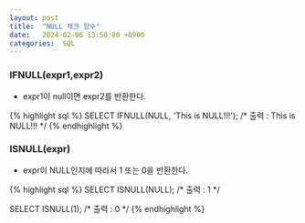 ```yaml
---
layout: post
title:  "NULL 체크 함수"
date:   2024-02-06 13:50:00 +0900
categories:  SQL
---
```


### IFNULL(expr1,expr2)

- expr1이 null이면 expr2를 반환한다.

{% highlight sql %}
SELECT IFNULL(NULL, 'This is NULL!!!'); /* 출력 : This is NULL!!! */
{% endhighlight %}

### ISNULL(expr)

- expr이 NULL인지에 따라서 1 또는 0을 반환한다.

{% highlight sql %}
SELECT ISNULL(NULL); /* 출력 : 1 */

SELECT ISNULL(1); /* 출력 : 0 */
{% endhighlight %}
